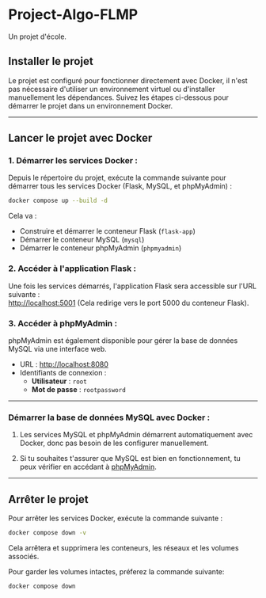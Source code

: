 # **Project-Algo-FLMP**

Un projet d'école.

## **Installer le projet**

Le projet est configuré pour fonctionner directement avec Docker, il n'est pas nécessaire d'utiliser un environnement virtuel ou d'installer manuellement les dépendances. Suivez les étapes ci-dessous pour démarrer le projet dans un environnement Docker.

---

## **Lancer le projet avec Docker**

### 1. **Démarrer les services Docker :**

Depuis le répertoire du projet, exécute la commande suivante pour démarrer tous les services Docker (Flask, MySQL, et phpMyAdmin) :

```sh
docker compose up --build -d
```

Cela va :

- Construire et démarrer le conteneur Flask (`flask-app`)
- Démarrer le conteneur MySQL (`mysql`)
- Démarrer le conteneur phpMyAdmin (`phpmyadmin`)

### 2. **Accéder à l'application Flask :**

Une fois les services démarrés, l'application Flask sera accessible sur l'URL suivante :  
[http://localhost:5001](http://localhost:5001) (Cela redirige vers le port 5000 du conteneur Flask).

### 3. **Accéder à phpMyAdmin :**

phpMyAdmin est également disponible pour gérer la base de données MySQL via une interface web.

- URL : [http://localhost:8080](http://localhost:8080)
- Identifiants de connexion :
  - **Utilisateur** : `root`
  - **Mot de passe** : `rootpassword`

---

### **Démarrer la base de données MySQL avec Docker :**

1. Les services MySQL et phpMyAdmin démarrent automatiquement avec Docker, donc pas besoin de les configurer manuellement.

2. Si tu souhaites t'assurer que MySQL est bien en fonctionnement, tu peux vérifier en accédant à [phpMyAdmin](http://localhost:8080).

---

## **Arrêter le projet**

Pour arrêter les services Docker, exécute la commande suivante :

```sh
docker compose down -v
```

Cela arrêtera et supprimera les conteneurs, les réseaux et les volumes associés.

Pour garder les volumes intactes, préferez la commande suivante:

```sh
docker compose down
```
